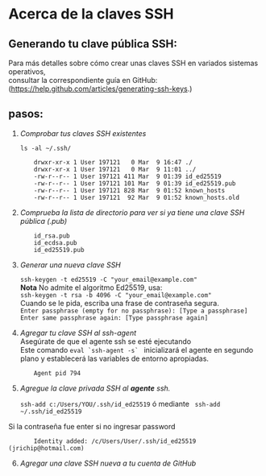  # Acerca de la claves SSH  

## Generando tu clave pública SSH:

Para más detalles sobre cómo crear unas claves SSH en variados sistemas operativos,  
consultar la correspondiente guía en GitHub: (https://help.github.com/articles/generating-ssh-keys.)  

## pasos:

 1. *Comprobar tus claves SSH existentes*   

        
    `ls -al ~/.ssh/`
 ~~~   
        drwxr-xr-x 1 User 197121   0 Mar  9 16:47 ./
        drwxr-xr-x 1 User 197121   0 Mar  9 11:01 ../
        -rw-r--r-- 1 User 197121 411 Mar  9 01:39 id_ed25519
        -rw-r--r-- 1 User 197121 101 Mar  9 01:39 id_ed25519.pub
        -rw-r--r-- 1 User 197121 828 Mar  9 01:52 known_hosts
        -rw-r--r-- 1 User 197121  92 Mar  9 01:52 known_hosts.old 
 ~~~
 2. *Comprueba la lista de directorio para ver si ya tiene una clave SSH pública (.pub)*
 ~~~
        id_rsa.pub
        id_ecdsa.pub
        id_ed25519.pub
 ~~~  

 3. *Generar una nueva clave SSH*  

       `ssh-keygen -t ed25519 -C "your_email@example.com"`  
       **Nota** No admite el algoritmo Ed25519, usa:  
       `ssh-keygen -t rsa -b 4096 -C "your_email@example.com"`  
       Cuando se le pida, escriba una frase de contraseña segura.  
       `Enter passphrase (empty for no passphrase): [Type a passphrase]`  
       `Enter same passphrase again: [Type passphrase again]`  

 4. *Agregar tu clave SSH al ssh-agent*  
 Asegúrate de que el agente ssh se esté ejecutando  
 Este comando ``` eval `ssh-agent -s`  ``` inicializará el agente en segundo plano y establecerá las variables de entorno apropiadas.  
~~~
       Agent pid 794
~~~  
 5. *Agregue la clave privada SSH al **agente** ssh.*
 
       ```ssh-add c:/Users/YOU/.ssh/id_ed25519``` ó mediante ` ssh-add ~/.ssh/id_ed25519`  

Si la contraseña fue enter si no ingresar password
~~~
       Identity added: /c/Users/User/.ssh/id_ed25519 (jrichip@hotmail.com)
~~~ 

   
 6. *Agregar una clave SSH nueva a tu cuenta de GitHub*  
 